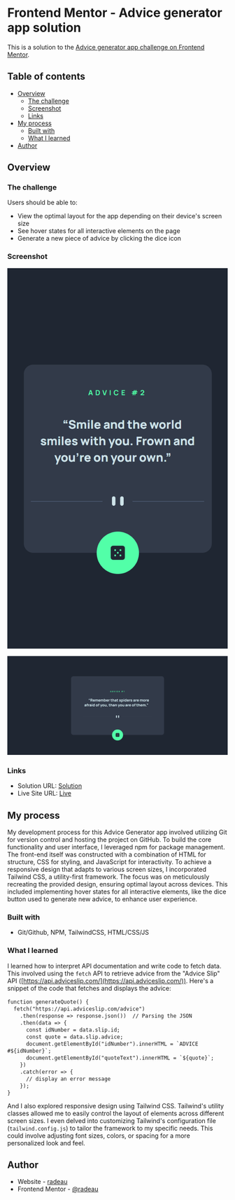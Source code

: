 # Frontend Mentor - Advice generator app solution

This is a solution to the [Advice generator app challenge on Frontend Mentor](https://www.frontendmentor.io/challenges/advice-generator-app-QdUG-13db). 

## Table of contents

- [Overview](#overview)
  - [The challenge](#the-challenge)
  - [Screenshot](#screenshot)
  - [Links](#links)
- [My process](#my-process)
  - [Built with](#built-with)
  - [What I learned](#what-i-learned)
- [Author](#author)

## Overview

### The challenge

Users should be able to:

- View the optimal layout for the app depending on their device's screen size
- See hover states for all interactive elements on the page
- Generate a new piece of advice by clicking the dice icon

### Screenshot

![Mobile](design/my_design/375_width.png)

![Desktop](design/my_design/1440_width.png)

### Links

- Solution URL: [Solution](https://github.com/radeau/advice-generate-app)
- Live Site URL: [Live](https://radeau.github.io/advice-generate-app)

## My process
My development process for this Advice Generator app involved utilizing Git for version control and hosting the project on GitHub. To build the core functionality and user interface, I leveraged npm for package management. The front-end itself was constructed with a combination of HTML for structure, CSS for styling, and JavaScript for interactivity. To achieve a responsive design that adapts to various screen sizes, I incorporated Tailwind CSS, a utility-first framework. The focus was on meticulously recreating the provided design, ensuring optimal layout across devices. This included implementing hover states for all interactive elements, like the dice button used to generate new advice, to enhance user experience.

### Built with

- Git/Github, NPM, TailwindCSS, HTML/CSS/JS

### What I learned

I learned how to interpret API documentation and write code to fetch data. This involved using the `fetch` API to retrieve advice from the "Advice Slip" API ([https://api.adviceslip.com/](https://api.adviceslip.com/)). Here's a snippet of the code that fetches and displays the advice:

```JS
function generateQuote() {
  fetch("https://api.adviceslip.com/advice")
    .then(response => response.json())  // Parsing the JSON
    .then(data => {
      const idNumber = data.slip.id;
      const quote = data.slip.advice;
      document.getElementById("idNumber").innerHTML = `ADVICE #${idNumber}`;
      document.getElementById("quoteText").innerHTML = `${quote}`;
    })
    .catch(error => {
      // display an error message
    });
}
```
And I also explored responsive design using Tailwind CSS. Tailwind's utility classes allowed me to easily control the layout of elements across different screen sizes. I even delved into customizing Tailwind's configuration file (`tailwind.config.js`) to tailor the framework to my specific needs. This could involve adjusting font sizes, colors, or spacing for a more personalized look and feel.

## Author

- Website - [radeau](https://www.github.com/radeau)
- Frontend Mentor - [@radeau](https://www.frontendmentor.io/profile/radeau)
